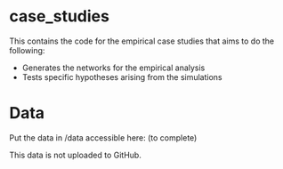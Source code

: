 # case_studies

This contains the code for the empirical case studies that aims to do the following:

- Generates the networks for the empirical analysis
- Tests specific hypotheses arising from the simulations

# Data

Put the data in /data accessible here: (to complete)

This data is not uploaded to GitHub.
